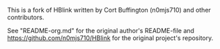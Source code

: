 This is a fork of HBlink written by Cort Buffington (n0mjs710) and
other contributors.

See "README-org.md" for the original author's README-file and
https://github.com/n0mjs710/HBlink for the original project's
repository.
